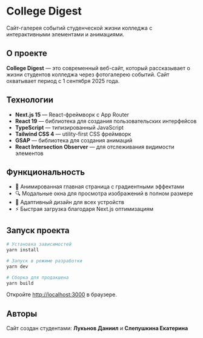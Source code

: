 # College Digest

Сайт-галерея событий студенческой жизни колледжа с интерактивными элементами и анимациями.

## О проекте

**College Digest** — это современный веб-сайт, который рассказывает о жизни студентов колледжа через фотогалерею событий. Сайт охватывает период с 1 сентября 2025 года.

## Технологии

- **Next.js 15** — React-фреймворк с App Router
- **React 19** — библиотека для создания пользовательских интерфейсов
- **TypeScript** — типизированный JavaScript
- **Tailwind CSS 4** — utility-first CSS фреймворк
- **GSAP** — библиотека для создания анимаций
- **React Intersection Observer** — для отслеживания видимости элементов

## Функциональность

- 🎨 Анимированная главная страница с градиентными эффектами
- 🔍 Модальные окна для просмотра изображений в полном размере
- 📱 Адаптивный дизайн для всех устройств
- ⚡ Быстрая загрузка благодаря Next.js оптимизациям

## Запуск проекта

```bash
# Установка зависимостей
yarn install

# Запуск в режиме разработки
yarn dev

# Сборка для продакшена
yarn build
```

Откройте [http://localhost:3000](http://localhost:3000) в браузере.

## Авторы

Сайт создан студентами: **Лукьнов Даниил** и **Слепушкина Екатерина**
